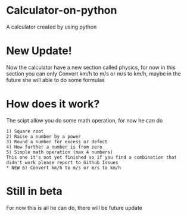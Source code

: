 # Calculator-on-python
A calculator created by using python
# New Update!
Now the calculator have a new section called physics, for now in this section you can only Convert km/h to m/s or m/s to km/h,
maybe in the future she will able to do some formulas
# How does it work?
The scipt allow you do some math operation, for now he can do
```
1) Square root
2) Raise a number by a power
3) Round a number for excess or defect
4) How further a number is from zero
5) Simple math operation (max 4 numbers)
This one it's not yet finished so if you find a combination that didn't work please report to Github Issues
* NEW 6) Convert km/h to m/s or m/s to km/h
```
# Still in beta
For now this is all he can do, there will be future update 
